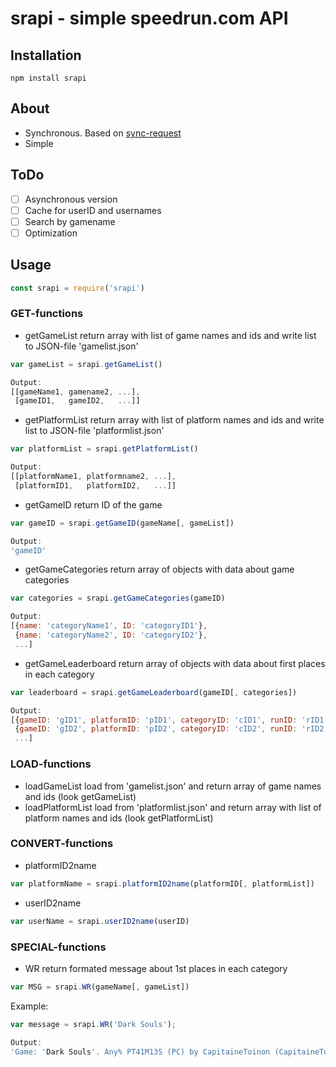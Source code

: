 # srapi - simple speedrun.com API

## Installation
`npm install srapi`

## About
* Synchronous. Based on [sync-request](https://github.com/ForbesLindesay/sync-request)
* Simple

## ToDo
- [ ] Asynchronous version
- [ ] Cache for userID and usernames
- [ ] Search by gamename
- [ ] Optimization

## Usage
```javascript
const srapi = require('srapi')
```
### GET-functions
* getGameList return array with list of game names and ids and write list to JSON-file 'gamelist.json'
```javascript
var gameList = srapi.getGameList()

Output:
[[gameName1, gamename2, ...],
 [gameID1,   gameID2,   ...]]
```

* getPlatformList return array with list of platform names and ids and write list to JSON-file 'platformlist.json'
```javascript
var platformList = srapi.getPlatformList()

Output:
[[platformName1, platformname2, ...],
 [platformID1,   platformID2,   ...]]
```

* getGameID return ID of the game
```javascript
var gameID = srapi.getGameID(gameName[, gameList])

Output:
'gameID'
```
* getGameCategories return array of objects with data about game categories
```javascript
var categories = srapi.getGameCategories(gameID)

Output:
[{name: 'categoryName1', ID: 'categoryID1'},
 {name: 'categoryName2', ID: 'categoryID2'},
 ...]
```

* getGameLeaderboard return array of objects with data about first places in each category
```javascript
var leaderboard = srapi.getGameLeaderboard(gameID[, categories])

Output:
[{gameID: 'gID1', platformID: 'pID1', categoryID: 'cID1', runID: 'rID1', userID: 'uID1', time_s: 'timeInSec1', time_t: 'formatedTime1'},
 {gameID: 'gID2', platformID: 'pID2', categoryID: 'cID2', runID: 'rID2', userID: 'uID2', time_s: 'timeInSec2', time_t: 'formatedTime2'},
 ...]
```

### LOAD-functions
* loadGameList load from 'gamelist.json' and return array of game names and ids (look getGameList)
* loadPlatformList load from 'platformlist.json' and return array with list of platform names and ids (look getPlatformList)

### CONVERT-functions
* platformID2name
```javascript
var platformName = srapi.platformID2name(platformID[, platformList])
```

* userID2name
```javascript
var userName = srapi.userID2name(userID)
```

### SPECIAL-functions
* WR return formated message about 1st places in each category
```javascript
var MSG = srapi.WR(gameName[, gameList])
```
Example:
```javascript
var message = srapi.WR('Dark Souls');

Output:
'Game: 'Dark Souls'. Any% PT41M13S (PC) by CapitaineToinon (CapitaineToinon) || Any% Kiln Skip PT20M45S (PC) by CapitaineToinon (CapitaineToinon) || All Bosses PT1H10M46S (PC) by Kahmul (kahmul78) || All Achievements PT4H50M38S (PC) by NaxHPL (naxhpl)'
```

